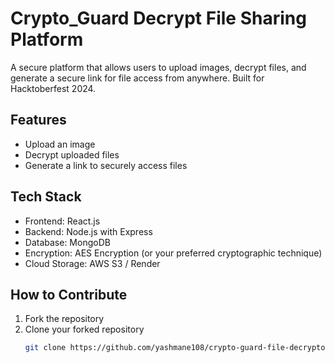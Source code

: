 # Crypto_Guard Decrypt File Sharing Platform

A secure platform that allows users to upload images, decrypt files, and generate a secure link for file access from anywhere. Built for Hacktoberfest 2024.

## Features
- Upload an image
- Decrypt uploaded files
- Generate a link to securely access files

## Tech Stack
- Frontend: React.js
- Backend: Node.js with Express
- Database: MongoDB
- Encryption: AES Encryption (or your preferred cryptographic technique)
- Cloud Storage: AWS S3 / Render

## How to Contribute
1. Fork the repository
2. Clone your forked repository
   ```bash
   git clone https://github.com/yashmane108/crypto-guard-file-decryptor.git
